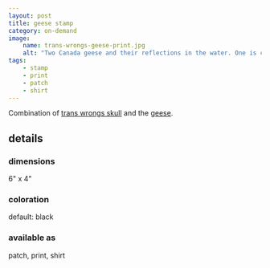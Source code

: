 ```yaml
---
layout: post
title: geese stamp
category: on-demand
image: 
    name: trans-wrongs-geese-print.jpg
    alt: "Two Canada geese and their reflections in the water. One is calmly swimming away, while the over leans over towards them and HONKS! Both have speech bubbles; the calm goose says 'trans rights!' while the honking goose says 'trans wrongs!'"
tags:
    - stamp
    - print
    - patch
    - shirt
---
```


Combination of [trans wrongs skull](trans-wrongs-skull) and the [geese](geese).

## details

### dimensions

6" x 4"

### coloration

default: black

### available as

patch, print, shirt

